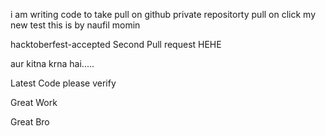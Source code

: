 
i am writing code to take pull on github private repositorty pull on click
my new test
this is by naufil momin



hacktoberfest-accepted
Second Pull request HEHE

aur kitna krna hai.....

Latest Code please verify

Great Work

Great Bro

